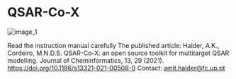 # QSAR-Co-X

![image_1](https://github.com/ncordeirfcup/QSAR-Co-X/assets/68471523/f4b2c827-a602-4b04-a0a8-39f1ac3bc254)

Read the instruction manual carefully
The published article:
Halder, A.K., Cordeiro, M.N.D.S. QSAR-Co-X: an open source toolkit for multitarget QSAR modelling. Journal of Cheminformatics, 13, 29 (2021). https://doi.org/10.1186/s13321-021-00508-0
Contact: amit.halder@fc.up.pt
